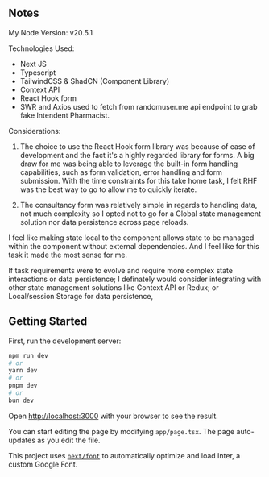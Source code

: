 ## Notes
My Node Version: v20.5.1

Technologies Used:

- Next JS
- Typescript
- TailwindCSS & ShadCN (Component Library)
- Context API
- React Hook form
- SWR and Axios used to fetch from randomuser.me 
api endpoint to grab fake Intendent Pharmacist.


Considerations:

1. The choice to use the React Hook form library was because of ease of development
and the fact it's a highly regarded library for forms. A big draw for 
me was being able to leverage the built-in form handling capabilities, such as 
form validation, error handling and form submission. With the time constraints for
this take home task, I felt RHF was the best way to go to allow me to quickly 
iterate.

2. The consultancy form was relatively simple in regards to handling data, not 
much complexity so I opted not to go for a
Global state management solution nor data persistence across page reloads.

I feel like making state local to the component
allows state to be managed within the 
component without external dependencies. And
I feel like for this task it made the most sense for me.

If task requirements were to evolve and require more complex state interactions or data persistence; I definately would
consider integrating with other state management solutions like Context API or Redux; or Local/session Storage for data persistence, 



## Getting Started

First, run the development server:

```bash
npm run dev
# or
yarn dev
# or
pnpm dev
# or
bun dev
```

Open [http://localhost:3000](http://localhost:3000) with your browser to see the result.

You can start editing the page by modifying `app/page.tsx`. The page auto-updates as you edit the file.

This project uses [`next/font`](https://nextjs.org/docs/basic-features/font-optimization) to automatically optimize and load Inter, a custom Google Font.
